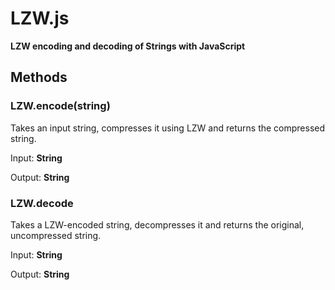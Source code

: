 LZW.js
======

**LZW encoding and decoding of Strings with JavaScript**

Methods
-------

### LZW.encode(string)

Takes an input string, compresses it using LZW and returns the compressed string.

Input: **String**

Output: **String**

### LZW.decode

Takes a LZW-encoded string, decompresses it and returns the original, uncompressed string.

Input: **String**

Output: **String**
